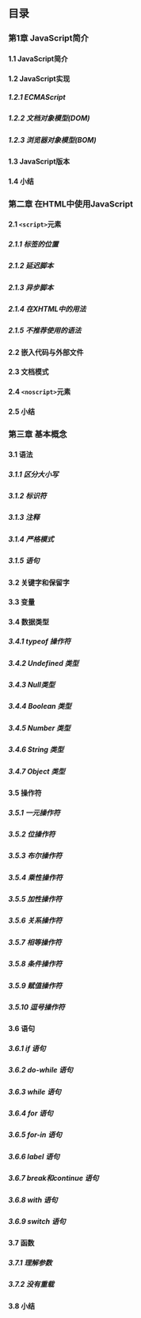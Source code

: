 ## 目录
### 第1章 JavaScript简介
#### 1.1 JavaScript简介
#### 1.2 JavaScript实现
##### 1.2.1 ECMAScript
##### 1.2.2 文档对象模型(DOM)
##### 1.2.3 浏览器对象模型(BOM)
#### 1.3 JavaScript版本
#### 1.4 小结
### 第二章 在HTML中使用JavaScript
#### 2.1 `<script>`元素
##### 2.1.1 标签的位置
##### 2.1.2 延迟脚本
##### 2.1.3 异步脚本
##### 2.1.4 在XHTML中的用法
##### 2.1.5 不推荐使用的语法
#### 2.2 嵌入代码与外部文件
#### 2.3 文档模式
#### 2.4 `<noscript>`元素
#### 2.5 小结
### 第三章 基本概念
#### 3.1 语法
##### 3.1.1 区分大小写
##### 3.1.2 标识符
##### 3.1.3 注释
##### 3.1.4 严格模式
##### 3.1.5 语句
#### 3.2 关键字和保留字
#### 3.3 变量
#### 3.4 数据类型
##### 3.4.1 typeof 操作符
##### 3.4.2 Undefined 类型
##### 3.4.3 Null类型
##### 3.4.4 Boolean 类型
##### 3.4.5 Number 类型
##### 3.4.6 String 类型
##### 3.4.7 Object 类型
#### 3.5 操作符
##### 3.5.1 一元操作符
##### 3.5.2 位操作符
##### 3.5.3 布尔操作符
##### 3.5.4 乘性操作符
##### 3.5.5 加性操作符
##### 3.5.6 关系操作符
##### 3.5.7 相等操作符
##### 3.5.8 条件操作符
##### 3.5.9 赋值操作符
##### 3.5.10 逗号操作符
#### 3.6 语句
##### 3.6.1 if 语句
##### 3.6.2 do-while 语句
##### 3.6.3 while 语句
##### 3.6.4 for 语句
##### 3.6.5 for-in 语句
##### 3.6.6 label 语句
##### 3.6.7 break和continue 语句
##### 3.6.8 with 语句
##### 3.6.9 switch 语句
#### 3.7 函数
##### 3.7.1 理解参数
##### 3.7.2 没有重载
#### 3.8 小结